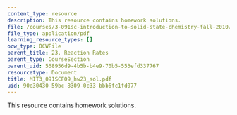 ```yaml
---
content_type: resource
description: This resource contains homework solutions.
file: /courses/3-091sc-introduction-to-solid-state-chemistry-fall-2010/90e3043059bc83090c33bbb6fc1fd077_MIT3_091SCF09_hw23_sol.pdf
file_type: application/pdf
learning_resource_types: []
ocw_type: OCWFile
parent_title: 23. Reaction Rates
parent_type: CourseSection
parent_uid: 568956d9-4b5b-b4e9-70b5-553efd337767
resourcetype: Document
title: MIT3_091SCF09_hw23_sol.pdf
uid: 90e30430-59bc-8309-0c33-bbb6fc1fd077
---
```

This resource contains homework solutions.

